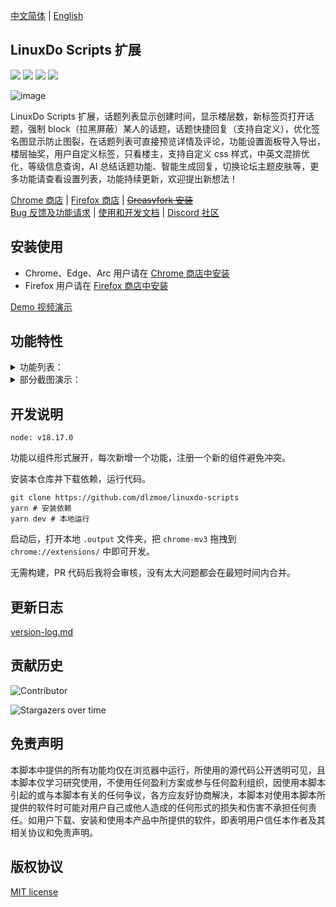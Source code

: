 [中文简体](https://github.com/dlzmoe/linuxdo-scripts/blob/main/README.md) | [English](https://github.com/dlzmoe/linuxdo-scripts/blob/main/README_EN.md)

## LinuxDo Scripts 扩展

<p>
<img src="https://img.shields.io/github/v/release/dlzmoe/linuxdo-scripts?style=flat-square&label=LinuxDo Scripts 扩展&labelColor=%235D5D5D&color=%23E97435">
<img src="https://img.shields.io/github/stars/dlzmoe/linuxdo-scripts?style=flat-square&label=Github%20Stars">
<img src="https://img.shields.io/chrome-web-store/users/fbgblmjbeebanackldpbmpacppflgmlj?style=flat-square&label=Chrome%20Web%20Store">
<img src="https://img.shields.io/github/license/dlzmoe/linuxdo-scripts?style=flat-square&">
</p>

![image](https://github.com/user-attachments/assets/8824696c-f2d4-4cfd-8273-901a3d007a39)

LinuxDo Scripts 扩展，话题列表显示创建时间，显示楼层数，新标签页打开话题，强制 block（拉黑屏蔽）某人的话题，话题快捷回复（支持自定义），优化签名图显示防止图裂，在话题列表可直接预览详情及评论，功能设置面板导入导出，楼层抽奖，用户自定义标签，只看楼主，支持自定义 css 样式，中英文混排优化，等级信息查询，AI 总结话题功能、智能生成回复，切换论坛主题皮肤等，更多功能请查看设置列表，功能持续更新，欢迎提出新想法！

[Chrome 商店](https://chromewebstore.google.com/detail/fbgblmjbeebanackldpbmpacppflgmlj) |
[Firefox 商店](https://addons.mozilla.org/zh-CN/firefox/addon/linux_do-scripts/) |
~~[Greasyfork 安装](https://greasyfork.org/scripts/501827)~~   
[Bug 反馈及功能请求](https://github.com/dlzmoe/linuxdo-scripts/issues/new/choose) |
[使用和开发文档](https://linuxdo-scripts-docs.zishu.me/) |
[Discord 社区](https://discord.gg/n2pErsD7Kg)

## 安装使用

- Chrome、Edge、Arc 用户请在 [Chrome 商店中安装](https://chromewebstore.google.com/detail/fbgblmjbeebanackldpbmpacppflgmlj)
- Firefox 用户请在 [Firefox 商店中安装](https://addons.mozilla.org/zh-CN/firefox/addon/linux_do-scripts/)

[Demo 视频演示](https://github.com/dlzmoe/linuxdo-scripts/blob/main/start.md)

## 功能特性

<details>
<summary>功能列表：</summary>

- [x] 话题列表显示创建时间
- [x] 显示楼层数
- [x] 新标签页打开话题
- [x] 强制 block（拉黑屏蔽）某人的话题
- [x] 话题快捷回复（支持自定义）
- [x] 优化签名图显示防止图裂
- [x] 功能设置面板导入导出
- [x] 楼层抽奖
- [x] 只看楼主切换功能
- [x] 黑夜模式
- [x] 用户标签功能
- [x] 在话题列表可直接预览详情及评论
- [x] 评论框表情优化
- [x] 支持自定义 css 样式
- [x] 中英文混排优化显示
- [x] 新增等级信息查询
- [x] 切换论坛表情风格
- [x] AI 总结话题功能、智能生成回复
- [x] 切换论坛主题皮肤
- [x] 更多功能请查看设置列表

</details>

<details>
<summary>部分截图演示：</summary>

| ![image](https://github.com/user-attachments/assets/f3fb854f-e6fd-4da4-9a9c-377b6537fab7) | ![image](https://github.com/user-attachments/assets/3b2a9e63-3939-4dbc-a00f-c713ca2c7f33) |
| ----------------------------------------------------------------------------------------- | ----------------------------------------------------------------------------------------- |
| ![image](https://github.com/user-attachments/assets/2c67ab9f-2359-4ab5-b0dd-0f257560b98b) | ![image](https://github.com/user-attachments/assets/ed4f925c-e26c-43ce-a886-fa764ac341b5) |
| ![image](https://github.com/user-attachments/assets/c6ba9abb-43aa-40ce-a4a1-b9cdae229a2d) | ![image](https://github.com/user-attachments/assets/399c1645-36e1-4fe2-a671-ae40685e87ca) |

</details>

## 开发说明

```
node: v18.17.0
```

功能以组件形式展开，每次新增一个功能，注册一个新的组件避免冲突。

安装本仓库并下载依赖，运行代码。

```shell
git clone https://github.com/dlzmoe/linuxdo-scripts
yarn # 安装依赖
yarn dev # 本地运行
```

启动后，打开本地 `.output` 文件夹，把 `chrome-mv3` 拖拽到 `chrome://extensions/` 中即可开发。

无需构建，PR 代码后我将会审核，没有太大问题都会在最短时间内合并。

## 更新日志

[version-log.md](https://github.com/dlzmoe/linuxdo-scripts/blob/main/version-log.md)

## 贡献历史

![Contributor](https://contrib.rocks/image?repo=dlzmoe/linuxdo-scripts)

![Stargazers over time](https://starchart.cc/dlzmoe/linuxdo-scripts.svg?variant=adaptive)

## 免责声明

本脚本中提供的所有功能均仅在浏览器中运行，所使用的源代码公开透明可见，且本脚本仅学习研究使用，不使用任何盈利方案或参与任何盈利组织，因使用本脚本引起的或与本脚本有关的任何争议，各方应友好协商解决，本脚本对使用本脚本所提供的软件时可能对用户自己或他人造成的任何形式的损失和伤害不承担任何责任。如用户下载、安装和使用本产品中所提供的软件，即表明用户信任本作者及其相关协议和免责声明。

## 版权协议

[MIT license](https://github.com/dlzmoe/linuxdo-scripts/blob/main/LICENSE)

